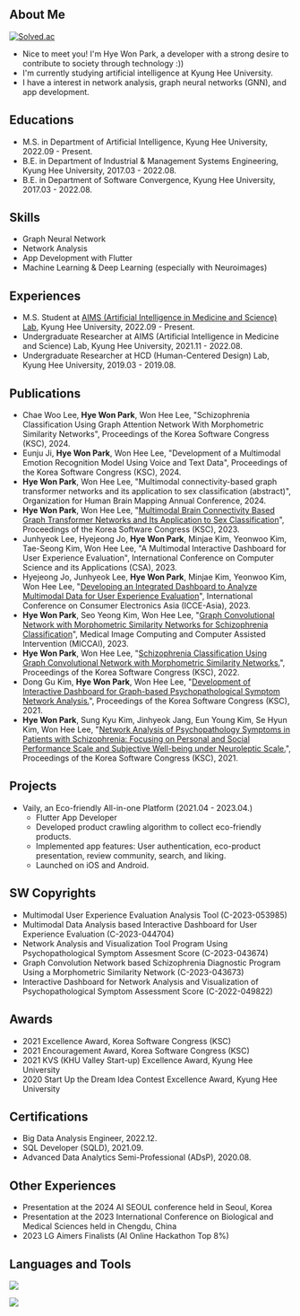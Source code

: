 ## About Me
[![Solved.ac](https://mazassumnida.wtf/api/mini/generate_badge?boj=mymelody)](https://solved.ac/mymelody)

* Nice to meet you! I'm Hye Won Park, a developer with a strong desire to contribute to society through technology :))
* I'm currently studying artificial intelligence at Kyung Hee University.
* I have a interest in network analysis, graph neural networks (GNN), and app development.

## Educations 
* M.S. in Department of Artificial Intelligence, Kyung Hee University, 2022.09 - Present.
* B.E. in Department of Industrial & Management Systems Engineering, Kyung Hee University, 2017.03 - 2022.08.
* B.E. in Department of Software Convergence, Kyung Hee University, 2017.03 - 2022.08.

## Skills
* Graph Neural Network
* Network Analysis
* App Development with Flutter
* Machine Learning & Deep Learning (especially with Neuroimages)

## Experiences
* M.S. Student at [AIMS (Artificial Intelligence in Medicine and Science) Lab](https://sites.google.com/view/khu-aims/home/), Kyung Hee University, 2022.09 - Present.
* Undergraduate Researcher at AIMS (Artificial Intelligence in Medicine and Science) Lab, Kyung Hee University, 2021.11 - 2022.08.
* Undergraduate Researcher at HCD (Human-Centered Design) Lab, Kyung Hee University, 2019.03 - 2019.08.

## Publications
* Chae Woo Lee, **Hye Won Park**, Won Hee Lee, "Schizophrenia Classification Using Graph Attention Network With Morphometric Similarity Networks", Proceedings of the Korea Software Congress (KSC), 2024.
* Eunju Ji, **Hye Won Park**, Won Hee Lee, "Development of a Multimodal Emotion Recognition Model Using Voice and Text Data", Proceedings of the Korea Software Congress (KSC), 2024.
* **Hye Won Park**, Won Hee Lee, "Multimodal connectivity-based graph transformer networks and its application to sex classification (abstract)", Organization for Human Brain Mapping Annual Conference, 2024. 
* **Hye Won Park**, Won Hee Lee, "[Multimodal Brain Connectivity Based Graph Transformer Networks and Its Application to Sex Classification](https://www.dbpia.co.kr/journal/articleDetail?nodeId=NODE11705257)", Proceedings of the Korea Software Congress (KSC), 2023.
* Junhyeok Lee, Hyejeong Jo, **Hye Won Park**, Minjae Kim, Yeonwoo Kim, Tae-Seong Kim, Won Hee Lee, "A Multimodal Interactive Dashboard for User Experience Evaluation", International Conference on Computer Science and its Applications (CSA), 2023.
* Hyejeong Jo, Junhyeok Lee, **Hye Won Park**, Minjae Kim, Yeonwoo Kim, Won Hee Lee, "[Developing an Integrated Dashboard to Analyze Multimodal Data for User Experience Evaluation](https://ieeexplore.ieee.org/document/10326366)", International Conference on Consumer Electronics Asia (ICCE-Asia), 2023.
* **Hye Won Park**, Seo Yeong Kim, Won Hee Lee, "[Graph Convolutional Network with Morphometric Similarity Networks for Schizophrenia Classification](https://link.springer.com/chapter/10.1007/978-3-031-43907-0_60)", Medical Image Computing and Computer Assisted Intervention (MICCAI), 2023.
* **Hye Won Park**, Won Hee Lee, "[Schizophrenia Classification Using Graph Convolutional Network with Morphometric Similarity Networks.](https://www.dbpia.co.kr/journal/articleDetail?nodeId=NODE11224234)", Proceedings of the Korea Software Congress (KSC), 2022.
* Dong Gu Kim, **Hye Won Park**, Won Hee Lee, "[Development of Interactive Dashboard for Graph-based Psychopathological Symptom Network Analysis.](https://www.dbpia.co.kr/journal/articleDetail?nodeId=NODE11036035)", Proceedings of the Korea Software Congress (KSC), 2021.
* **Hye Won Park**, Sung Kyu Kim, Jinhyeok Jang, Eun Young Kim, Se Hyun Kim, Won Hee Lee, "[Network Analysis of Psychopathology Symptoms in Patients with Schizophrenia: Focusing on Personal and Social Performance Scale and Subjective Well-being under Neuroleptic Scale.](https://www.dbpia.co.kr/journal/articleDetail?nodeId=NODE11036074)", Proceedings of the Korea Software Congress (KSC), 2021.

## Projects
* Vaily, an Eco-friendly All-in-one Platform (2021.04 - 2023.04.)
    * Flutter App Developer
    * Developed product crawling algorithm to collect eco-friendly products.
    * Implemented app features: User authentication, eco-product presentation, review community, search, and liking.
    * Launched on iOS and Android.

## SW Copyrights
* Multimodal User Experience Evaluation Analysis Tool (C-2023-053985)
* Multimodal Data Analysis based Interactive Dashboard for User Experience Evaluation (C-2023-044704)
* Network Analysis and Visualization Tool Program Using Psychopathological Symptom Assesment Score (C-2023-043674)
* Graph Convolution Network based Schizophrenia Diagnostic Program Using a Morphometric Similarity Network (C-2023-043673)
* Interactive Dashboard for Network Analysis and Visualization of Psychopathological Symptom Assessment Score (C-2022-049822)



## Awards
* 2021 Excellence Award, Korea Software Congress (KSC)
* 2021 Encouragement Award, Korea Software Congress (KSC)
* 2021 KVS (KHU Valley Start-up) Excellence Award, Kyung Hee University
* 2020 Start Up the Dream Idea Contest Excellence Award, Kyung Hee University

## Certifications
* Big Data Analysis Engineer, 2022.12.
* SQL Developer (SQLD), 2021.09.
* Advanced Data Analytics Semi-Professional (ADsP), 2020.08.

## Other Experiences
* Presentation at the 2024 AI SEOUL conference held in Seoul, Korea
* Presentation at the 2023 International Conference on Biological and Medical Sciences held in Chengdu, China
* 2023 LG Aimers Finalists (AI Online Hackathon Top 8%)

## Languages and Tools
<a href="https://skillicons.dev">
<img src="https://skillicons.dev/icons?i=python,flutter,dart,cpp,r,pytorch" />
</p>
<img src="https://skillicons.dev/icons?i=vscode,androidstudio,firebase,github" />
</a>
